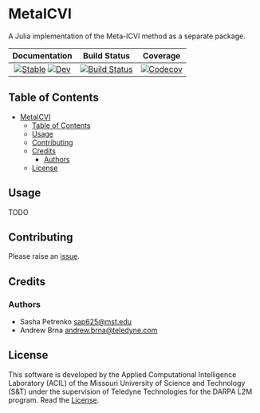 # MetaICVI

A Julia implementation of the Meta-ICVI method as a separate package.

| **Documentation**  | **Build Status** | **Coverage** |
|:------------------:|:----------------:|:------------:|
| [![Stable][docs-stable-img]][docs-stable-url] [![Dev][docs-dev-img]][docs-dev-url] | [![Build Status][ci-img]][ci-url] | [![Codecov][codecov-img]][codecov-url]

[docs-stable-img]: https://img.shields.io/badge/docs-stable-blue.svg
[docs-stable-url]: https://AP6YC.github.io/MetaICVI.jl/stable

[docs-dev-img]: https://img.shields.io/badge/docs-dev-blue.svg
[docs-dev-url]: https://AP6YC.github.io/MetaICVI.jl/dev

[ci-img]: https://github.com/AP6YC/MetaICVI.jl/workflows/CI/badge.svg
[ci-url]: https://github.com/AP6YC/MetaICVI.jl/actions

[codecov-img]: https://codecov.io/gh/AP6YC/MetaICVI.jl/branch/master/graph/badge.svg
[codecov-url]: https://codecov.io/gh/AP6YC/MetaICVI.jl

[issues-url]: https://github.com/AP6YC/MetaICVI.jl/issues

## Table of Contents

- [MetaICVI](#metaicvi)
  - [Table of Contents](#table-of-contents)
  - [Usage](#usage)
  - [Contributing](#contributing)
  - [Credits](#credits)
    - [Authors](#authors)
  - [License](#license)

## Usage

TODO

## Contributing

Please raise an [issue][issues-url].

## Credits

### Authors

- Sasha Petrenko <sap625@mst.edu>
- Andrew Brna <andrew.brna@teledyne.com>

## License

This software is developed by the Applied Computational Intelligence Laboratory (ACIL) of the Missouri University of Science and Technology (S&amp;T) under the supervision of Teledyne Technologies for the DARPA L2M program.
Read the [License](LICENSE).
